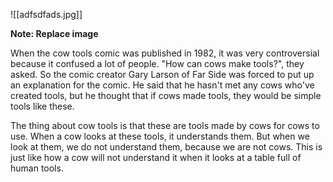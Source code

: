 ![[adfsdfads.jpg]]

**Note: Replace image**

When the cow tools comic was published in 1982, it was very controversial because it confused a lot of people. "How can cows make tools?", they asked. So the comic creator Gary Larson of Far Side was forced to put up an explanation for the comic. He said that he hasn't met any cows who've created tools, but he thought that if cows made tools, they would be simple tools like these.

The thing about cow tools is that these are tools made by cows for cows to use. When a cow looks at these tools, it understands them. But when we look at them, we do not understand them, because we are not cows. This is just like how a cow will not understand it when it looks at a table full of human tools.